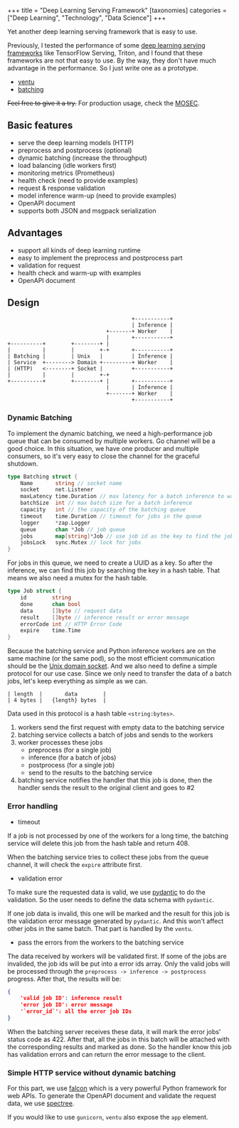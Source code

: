 +++
title = "Deep Learning Serving Framework"
[taxonomies]
categories = ["Deep Learning", "Technology", "Data Science"]
+++

Yet another deep learning serving framework that is easy to use.

<!-- more -->

Previously, I tested the performance of some [deep learning serving frameworks](@/blogs/2020-04-22-serving_benchmark.md) like TensorFlow Serving, Triton, and I found that these frameworks are not that easy to use. By the way, they don't have much advantage in the performance. So I just write one as a prototype.

* [ventu](https://github.com/kemingy/ventu)
* [batching](https://github.com/kemingy/batching)

~~Feel free to give it a try.~~ For production usage, check the [MOSEC](https://github.com/mosecorg/mosec).

## Basic features

* serve the deep learning models (HTTP)
* preprocess and postprocess (optional)
* dynamic batching (increase the throughput)
* load balancing (idle workers first)
* monitoring metrics (Prometheus)
* health check (need to provide examples)
* request & response validation
* model inference warm-up (need to provide examples)
* OpenAPI document
* supports both JSON and msgpack serialization

## Advantages

* support all kinds of deep learning runtime
* easy to implement the preprocess and postprocess part
* validation for request
* health check and warm-up with examples
* OpenAPI document

## Design

```
                                       +-----------+
                                       | Inference |
                               +-------+ Worker    |
                               |       +-----------+
+----------+        +--------+ |
|          |        |        +-+       +-----------+
| Batching |        | Unix   |         | Inference |
| Service  +--------> Domain +---------+ Worker    |
| (HTTP)   <--------+ Socket |         +-----------+
|          |        |        +-+
+----------+        +--------+ |       +-----------+
                               |       | Inference |
                               +-------+ Worker    |
                                       +-----------+
```

### Dynamic Batching

To implement the dynamic batching, we need a high-performance job queue that can be consumed by multiple workers. Go channel will be a good choice. In this situation, we have one producer and multiple consumers, so it's very easy to close the channel for the graceful shutdown.

```go
type Batching struct {
	Name       string // socket name
	socket     net.Listener
	maxLatency time.Duration // max latency for a batch inference to wait
	batchSize  int // max batch size for a batch inference
	capacity   int // the capacity of the batching queue
	timeout    time.Duration // timeout for jobs in the queue
	logger     *zap.Logger
	queue      chan *Job // job queue
	jobs       map[string]*Job // use job id as the key to find the job
	jobsLock   sync.Mutex // lock for jobs
}
```

For jobs in this queue, we need to create a UUID as a key. So after the inference, we can find this job by searching the key in a hash table. That means we also need a mutex for the hash table.

```go
type Job struct {
	id        string
	done      chan bool
	data      []byte // request data
	result    []byte // inference result or error message
	errorCode int // HTTP Error Code
	expire    time.Time
}
```

Because the batching service and Python inference workers are on the same machine (or the same pod), so the most efficient communication should be the [Unix domain socket](https://en.wikipedia.org/wiki/Unix_domain_socket). And we also need to define a simple protocol for our use case. Since we only need to transfer the data of a batch jobs, let's keep everything as simple as we can.

```
| length  |       data        |
| 4 bytes |   {length} bytes  |
```

Data used in this protocol is a hash table `<string:bytes>`.

1. workers send the first request with empty data to the batching service
2. batching service collects a batch of jobs and sends to the workers
3. worker processes these jobs
    * preprocess (for a single job)
    * inference (for a batch of jobs)
    * postprocess (for a single job)
    * send to the results to the batching service
4. batching service notifies the handler that this job is done, then the handler sends the result to the original client and goes to #2

### Error handling

* timeout

If a job is not processed by one of the workers for a long time, the batching service will delete this job from the hash table and return 408.

When the batching service tries to collect these jobs from the queue channel, it will check the `expire` attribute first.

* validation error

To make sure the requested data is valid, we use [pydantic](pydantic-docs.helpmanual.io/) to do the validation. So the user needs to define the data schema with `pydantic`.

If one job data is invalid, this one will be marked and the result for this job is the validation error message generated by `pydantic`. And this won't affect other jobs in the same batch. That part is handled by the `ventu`.

* pass the errors from the workers to the batching service

The data received by workers will be validated first. If some of the jobs are invalided, the job ids will be put into a error ids array. Only the valid jobs will be processed through the `preprocess -> inference -> postprocess` progress. After that, the results will be:

```json
{
	'valid job ID': inference result
	'error job ID': error message
	'`error_id`': all the error job IDs
}
```

When the batching server receives these data, it will mark the error jobs' status code as 422. After that, all the jobs in this batch will be attached with the corresponding results and marked as done. So the handler know this job has validation errors and can return the error message to the client.

### Simple HTTP service without dynamic batching

For this part, we use [falcon](falcon.readthedocs.io/) which is a very powerful Python framework for web APIs. To generate the OpenAPI document and validate the request data, we use [spectree](https://github.com/0b01001001/spectree).

If you would like to use `gunicorn`, `ventu` also expose the `app` element.

